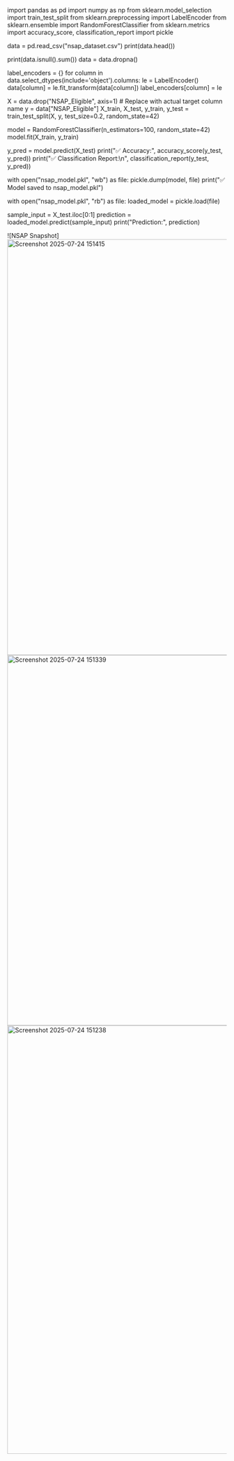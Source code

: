 
import pandas as pd
import numpy as np
from sklearn.model_selection import train_test_split
from sklearn.preprocessing import LabelEncoder
from sklearn.ensemble import RandomForestClassifier
from sklearn.metrics import accuracy_score, classification_report
import pickle


data = pd.read_csv("nsap_dataset.csv")
print(data.head())

print(data.isnull().sum())
data = data.dropna()

label_encoders = {}
for column in data.select_dtypes(include='object').columns:
    le = LabelEncoder()
    data[column] = le.fit_transform(data[column])
    label_encoders[column] = le


X = data.drop("NSAP_Eligible", axis=1)   # Replace with actual target column name
y = data["NSAP_Eligible"]
X_train, X_test, y_train, y_test = train_test_split(X, y, test_size=0.2, random_state=42)


model = RandomForestClassifier(n_estimators=100, random_state=42)
model.fit(X_train, y_train)


y_pred = model.predict(X_test)
print("✅ Accuracy:", accuracy_score(y_test, y_pred))
print("✅ Classification Report:\n", classification_report(y_test, y_pred))


with open("nsap_model.pkl", "wb") as file:
    pickle.dump(model, file)
print("✅ Model saved to nsap_model.pkl")


with open("nsap_model.pkl", "rb") as file:
    loaded_model = pickle.load(file)

sample_input = X_test.iloc[0:1]
prediction = loaded_model.predict(sample_input)
print("Prediction:", prediction)



![NSAP Snapshot] 
<img width="1883" height="953" alt="Screenshot 2025-07-24 151415" src="https://github.com/user-attachments/assets/c0ee1dc3-82dc-4244-bf6f-84bc33bb4cdd" />
<img width="1696" height="849" alt="Screenshot 2025-07-24 151339" src="https://github.com/user-attachments/assets/331253c0-5cbb-4120-86ec-bc7b0a9c4f27" />
<img width="1857" height="982" alt="Screenshot 2025-07-24 151238" src="https://github.com/user-attachments/assets/a75af016-4cbc-4c36-8ba7-6a5f3f8dbc65" />



